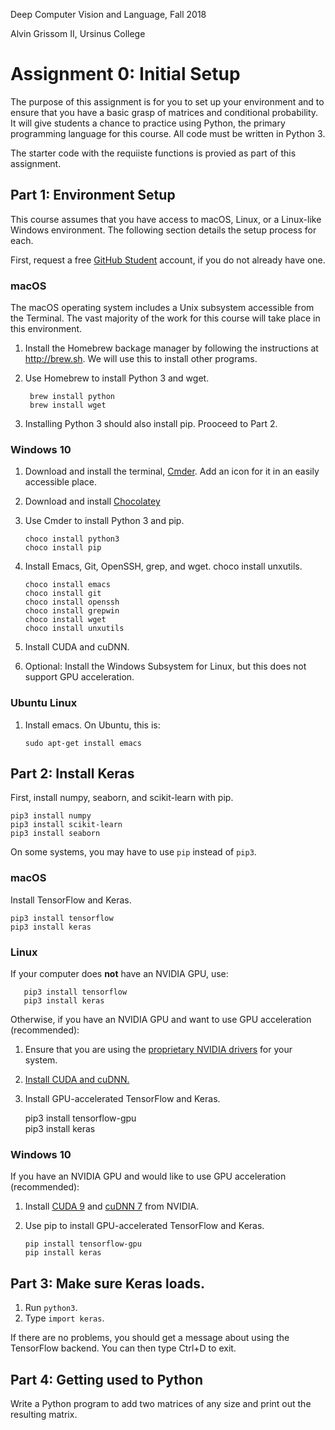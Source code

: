 Deep Computer Vision and Language, Fall 2018

Alvin Grissom II, Ursinus College


# Assignment 0: Initial Setup

The purpose of this assignment is for you to set up your environment and to ensure that you have a basic grasp of matrices and conditional probability.  It will give students a chance to practice using Python, the primary programming language for this course.  All code must be written in Python 3.  

The starter code with the requiiste functions is provied as part of this assignment.

## Part 1: Environment Setup

This course assumes that you have access to macOS, Linux, or a Linux-like Windows environment.  The following section details the setup process for each.

First, request a free [GitHub Student](https://education.github.com/pack) account, if you do not already have one.

### macOS

The macOS operating system includes a Unix subsystem accessible from the Terminal.  The vast majority of the work for this course will take place in this environment.

1. Install the Homebrew backage manager by following the instructions at http://brew.sh.  We will use this to install other programs.
2. Use Homebrew to install Python 3 and wget.

        brew install python
        brew install wget

3. Installing Python 3 should also install pip.  Prooceed to Part 2.


### Windows 10

1.  Download and install the terminal, [Cmder](http://cmder.net).  Add an icon for it in an easily accessible place.
2.  Download and install [Chocolatey](https://chocolatey.org)
3.  Use Cmder to install Python 3 and pip.

        choco install python3
        choco install pip
        
4.  Install Emacs, Git, OpenSSH, grep, and wget.
    choco install unxutils.
    
        choco install emacs
        choco install git
        choco install openssh
        choco install grepwin
        choco install wget
        choco install unxutils
        
5.  Install CUDA and cuDNN.    

6.  Optional: Install the Windows Subsystem for Linux, but this does not support GPU acceleration. 

### Ubuntu Linux

1.  Install emacs.  On Ubuntu, this is:

        sudo apt-get install emacs


## Part 2: Install Keras
First, install numpy, seaborn, and scikit-learn with pip.

    pip3 install numpy
    pip3 install scikit-learn
    pip3 install seaborn

On some systems, you may have to use `pip` instead of `pip3`.
### macOS

Install TensorFlow and Keras.
    
    pip3 install tensorflow
    pip3 install keras
    
### Linux
If your computer does **not** have an NVIDIA GPU, use:

       pip3 install tensorflow
       pip3 install keras
  
   Otherwise, if you have an NVIDIA GPU and want to use GPU acceleration (recommended):
   1.  Ensure that you are using the [proprietary NVIDIA drivers](https://www.nvidia.com/object/unix.html) for your system.
   2. [Install CUDA and cuDNN.](https://yangcha.github.io/CUDA90/)
   3.  Install GPU-accelerated TensorFlow and Keras.

       pip3 install tensorflow-gpu     
       pip3 install keras


### Windows 10
If you have an NVIDIA GPU and would like to use GPU acceleration (recommended):

1.  Install [CUDA 9](https://developer.nvidia.com/cuda-downloads) and [cuDNN 7](https://docs.nvidia.com/deeplearning/sdk/cudnn-install/index.html#installwindows) from NVIDIA.

2.  Use pip to install GPU-accelerated TensorFlow and Keras.

        pip install tensorflow-gpu
        pip install keras

## Part 3: Make sure Keras loads.


1. Run `python3`.
2. Type `import keras`.
   
If there are no problems, you should get a message about using the TensorFlow backend.  You can then type Ctrl+D to exit.


## Part 4: Getting used to Python

Write a Python program to add two matrices of any size and print out the resulting matrix.




